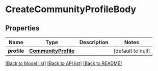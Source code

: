 # CreateCommunityProfileBody
## Properties

| Name | Type | Description | Notes |
|------------ | ------------- | ------------- | -------------|
| **profile** | [**CommunityProfile**](CommunityProfile.md) |  | [default to null] |

[[Back to Model list]](../README.md#documentation-for-models) [[Back to API list]](../README.md#documentation-for-api-endpoints) [[Back to README]](../README.md)

